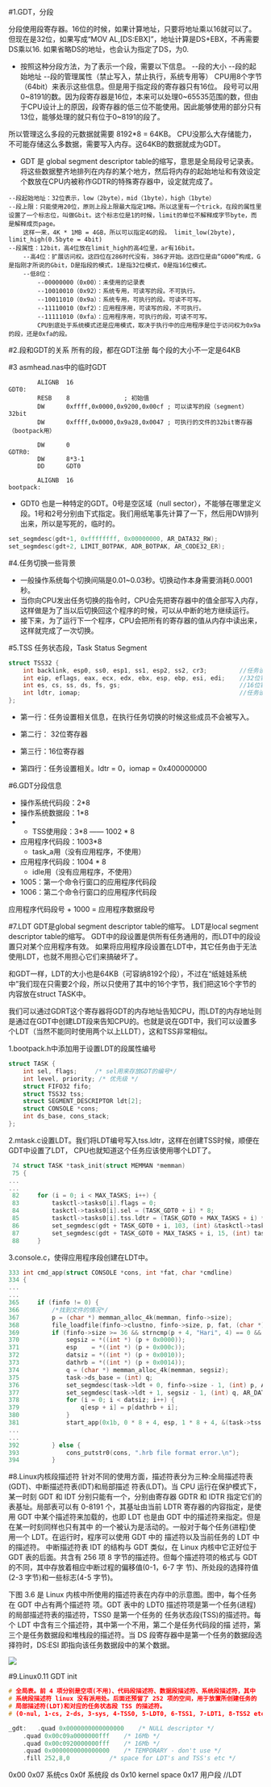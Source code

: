 #1.GDT，分段

分段使用段寄存器。16位的时候，如果计算地址，只要将地址乘以16就可以了。
但现在是32位，如果写成“MOV AL,[DS:EBX]”，地址计算是DS+EBX，不再需要DS乘以16. 如果省略DS的地址，也会认为指定了DS，为0.

* 按照这种分段方法，为了表示一个段，需要以下信息。
--段的大小
--段的起始地址
--段的管理属性（禁止写入，禁止执行，系统专用等）
CPU用8个字节（64bit）来表示这些信息。但是用于指定段的寄存器只有16位。
段号可以用0~8191的数。因为段寄存器是16位，本来可以处理0~65535范围的数，但由于CPU设计上的原因，段寄存器的低三位不能使用。因此能够使用的部分只有13位，能够处理的就只有位于0~8191的段了。

所以管理这么多段的元数据就需要 8192*8 = 64KB。
CPU没那么大存储能力，不可能存储这么多数据，需要写入内存。这64KB的数据就成为GDT。

* GDT 是 global segment descriptor table的缩写，意思是全局段号记录表。将这些数据整齐地排列在内存的某个地方，然后将内存的起始地址和有效设定个数放在CPU内被称作GDTR的特殊寄存器中，设定就完成了。

```
--段起始地址：32位表示，low（2byte），mid（1byte），high（1byte）
--段上限：只能使用20位，原则上段上限最大指定1MB。所以这里有一个trick，在段的属性里设置了一个标志位，叫做Gbit。这个标志位是1的时候，limit的单位不解释成字节byte，而是解释成页page。
    这样一来，4K * 1MB = 4GB，所以可以指定4G的段。 limit_low(2byte), limit_high(0.5byte = 4bit)
--段属性：12bit，高4位放在limit_high的高4位里，ar有16bit。
    --高4位：扩展访问权。这四位在286时代没有，386才开始。这四位是由“GD00”构成，G是指刚才所说的Gbit，D是指段的模式，1是指32位模式，0是指16位模式。
    --低8位：
        --00000000（0x00）：未使用的记录表
        --10010010（0x92）：系统专用，可读写的段。不可执行。
        --10011010（0x9a）：系统专用，可执行的段。可读不可写。
        --11110010（0xf2）：应用程序用，可读写的段，不可执行。
        --11111010（0xfa）：应用程序用，可执行的段，可读不可写。
        CPU到底处于系统模式还是应用模式，取决于执行中的应用程序是位于访问权为0x9a的段，还是0xfa的段。
```        
        
#2.段和GDT的关系
所有的段，都在GDT注册
每个段的大小不一定是64KB

#3 asmhead.nas中的临时GDT
```
        ALIGNB  16
GDT0:
        RESB    8               ; 初始值
        DW      0xffff,0x0000,0x9200,0x00cf ; 可以读写的段（segment）32bit
        DW      0xffff,0x0000,0x9a28,0x0047 ; 可执行的文件的32bit寄存器（bootpack用）

        DW      0
GDTR0:
        DW      8*3-1
        DD      GDT0

        ALIGNB  16
bootpack:
```

*  GDT0 也是一种特定的GDT。0号是空区域（null sector），不能够在哪里定义段。1号和2号分别由下式指定。我们用纸笔事先计算了一下，然后用DW排列出来，所以是写死的，临时的。

```cpp
set_segmdesc(gdt+1, 0xffffffff, 0x00000000, AR_DATA32_RW);
set_segmdesc(gdt+2, LIMIT_BOTPAK, ADR_BOTPAK, AR_CODE32_ER);
```

#4.任务切换一些背景
* 一般操作系统每个切换间隔是0.01~0.03秒。切换动作本身需要消耗0.0001秒。
* 当你向CPU发出任务切换的指令时，CPU会先把寄存器中的值全部写入内存，这样做是为了当以后切换回这个程序的时候，可以从中断的地方继续运行。
* 接下来，为了运行下一个程序，CPU会把所有的寄存器的值从内存中读出来，这样就完成了一次切换。

#5.TSS
任务状态段，Task Status Segment

```cpp
struct TSS32 {
    int backlink, esp0, ss0, esp1, ss1, esp2, ss2, cr3;         //任务设置相关信息
    int eip, eflags, eax, ecx, edx, ebx, esp, ebp, esi, edi;    //32位寄存器
    int es, cs, ss, ds, fs, gs;                                 //16位寄存器
    int ldtr, iomap;                                            //任务设置相关
};
```
* 第一行：任务设置相关信息，在执行任务切换的时候这些成员不会被写入。

* 第二行： 32位寄存器

* 第三行：16位寄存器

* 第四行：任务设置相关。ldtr = 0，iomap = 0x400000000

#6.GDT分段信息

* 操作系统代码段：2*8
* 操作系统数据段：1*8
* * TSS使用段：3*8 —— 1002 * 8
* 应用程序代码段：1003*8
	* task_a用（没有应用程序，不使用） 
* 应用程序代码段：1004 * 8
	* idle用（没有应用程序，不使用） 
* 1005：第一个命令行窗口的应用程序代码段
*  1006：第二个命令行窗口的应用程序代码段

应用程序代码段号 + 1000 =  应用程序数据段号

#7.LDT
GDT是global segment descriptor table的缩写。
LDT是local segment descriptor table的缩写。
GDT中的段设置是供所有任务通用的，而LDT中的段设置只对某个应用程序有效。
如果将应用程序段设置在LDT中，其它任务由于无法使用LDT，也就不用担心它们来搞破坏了。

和GDT一样，LDT的大小也是64KB（可容纳8192个段），不过在“纸娃娃系统中”我们现在只需要2个段，所以只使用了其中的16个字节，我们把这16个字节的内容放在struct TASK中。

我们可以通过GDRT这个寄存器将GDT的内存地址告知CPU，而LDT的内存地址则是通过在GDT中创建LDT段来告知CPU的。也就是说在GDT中，我们可以设置多个LDT（当然不能同时使用两个以上LLDT），这和TSS非常相似。

1.bootpack.h中添加用于设置LDT的段属性编号

```cpp
struct TASK {
    int sel, flags;     /* sel用来存放GDT的编号*/
    int level, priority; /* 优先级 */
    struct FIFO32 fifo;
    struct TSS32 tss;
    struct SEGMENT_DESCRIPTOR ldt[2];
    struct CONSOLE *cons;
    int ds_base, cons_stack;
};
```

2.mtask.c设置LDT。我们将LDT编号写入tss.ldtr，这样在创建TSS时候，顺便在GDT中设置了LDT，
CPU也就知道这个任务应该使用哪个LDT了。

```cpp
 74 struct TASK *task_init(struct MEMMAN *memman)
 75 {
...
...
 82     for (i = 0; i < MAX_TASKS; i++) {
 83         taskctl->tasks0[i].flags = 0;
 84         taskctl->tasks0[i].sel = (TASK_GDT0 + i) * 8;
 85         taskctl->tasks0[i].tss.ldtr = (TASK_GDT0 + MAX_TASKS + i) * 8;
 86         set_segmdesc(gdt + TASK_GDT0 + i, 103, (int) &taskctl->tasks0[i].tss, AR_TSS32);
 87         set_segmdesc(gdt + TASK_GDT0 + MAX_TASKS + i, 15, (int) taskctl->tasks0[i].ldt, AR_LDT);
 88     }
```

3.console.c，使得应用程序段创建在LDT中。

```cpp
333 int cmd_app(struct CONSOLE *cons, int *fat, char *cmdline)
334 {
...
...
365     if (finfo != 0) {
366         /*找到文件的情况*/
367         p = (char *) memman_alloc_4k(memman, finfo->size);
368         file_loadfile(finfo->clustno, finfo->size, p, fat, (char *) (ADR_DISKIMG + 0x003e00));
369         if (finfo->size >= 36 && strncmp(p + 4, "Hari", 4) == 0 && *p == 0x00) {
370             segsiz = *((int *) (p + 0x0000));
371             esp    = *((int *) (p + 0x000c));
372             datsiz = *((int *) (p + 0x0010));
373             dathrb = *((int *) (p + 0x0014));
374             q = (char *) memman_alloc_4k(memman, segsiz);
375             task->ds_base = (int) q;
376             set_segmdesc(task->ldt + 0, finfo->size - 1, (int) p, AR_CODE32_ER + 0x60);
377             set_segmdesc(task->ldt + 1, segsiz - 1, (int) q, AR_DATA32_RW + 0x60);
378             for (i = 0; i < datsiz; i++) {
379                 q[esp + i] = p[dathrb + i];
380             }
381             start_app(0x1b, 0 * 8 + 4, esp, 1 * 8 + 4, &(task->tss.esp0));
...
...
392         } else {
393             cons_putstr0(cons, ".hrb file format error.\n");
394         }
```

#8.Linux内核段描述符
针对不同的使用方面，描述符表分为三种:全局描述符表(GDT)、中断描述符表(IDT)和局部描述 符表(LDT)。当 CPU 运行在保护模式下，某一时刻 GDT 和 IDT 分别只能有一个，分别由寄存器 GDTR 和 IDTR 指定它们的表基址。局部表可以有 0-8191 个，其基址由当前 LDTR 寄存器的内容指定，是使用 GDT 中某个描述符来加载的，也即 LDT 也是由 GDT 中的描述符来指定。但是在某一时刻同样也只有其中 的一个被认为是活动的。一般对于每个任务(进程)使用一个 LDT。在运行时，程序可以使用 GDT 中的 描述符以及当前任务的 LDT 中的描述符。
中断描述符表 IDT 的结构与 GDT 类似，在 Linux 内核中它正好位于 GDT 表的后面。共含有 256 项 8 字节的描述符。但每个描述符项的格式与 GDT 的不同，其中存放着相应中断过程的偏移值(0-1，6-7 字 节)、所处段的选择符值(2-3 字节)和一些标志(4-5 字节)。

下图 3.6 是 Linux 内核中所使用的描述符表在内存中的示意图。图中，每个任务在 GDT 中占有两个描述符 项。GDT 表中的 LDT0 描述符项是第一个任务(进程)的局部描述符表的描述符，TSS0 是第一个任务的 任务状态段(TSS)的描述符。每个 LDT 中含有三个描述符，其中第一个不用，第二个是任务代码段的描 述符，第三个是任务数据段和堆栈段的描述符。当 DS 段寄存器中是第一个任务的数据段选择符时，DS:ESI 即指向该任务数据段中的某个数据。

![](res/t3.6.png)


#9.Linux0.11 GDT init

```cpp
# 全局表。前 4 项分别是空项(不用)、代码段描述符、数据段描述符、系统段描述符，其中 
# 系统段描述符 linux 没有派用处。后面还预留了 252 项的空间，用于放置所创建任务的
# 局部描述符(LDT)和对应的任务状态段 TSS 的描述符。
# (0-nul, 1-cs, 2-ds, 3-sys, 4-TSS0, 5-LDT0, 6-TSS1, 7-LDT1, 8-TSS2 etc...)

_gdt:   .quad 0x0000000000000000    /* NULL descriptor */
    .quad 0x00c09a0000000fff    /* 16Mb */
    .quad 0x00c0920000000fff    /* 16Mb */
    .quad 0x0000000000000000    /* TEMPORARY - don't use */
    .fill 252,8,0           /* space for LDT's and TSS's etc */
```

0x00
0x07 系统cs
0x0f 系统段 ds
0x10 kernel space
0x17 用户段 //LDT

